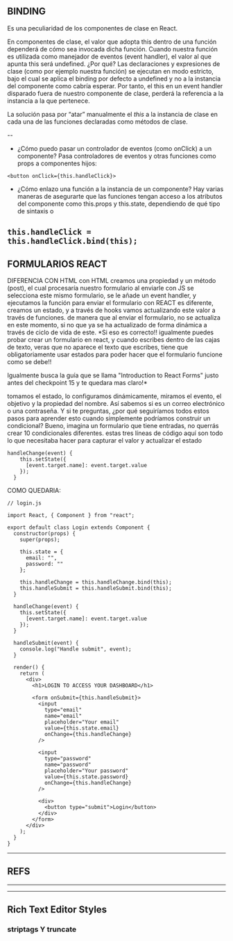 ## BINDING
Es una peculiaridad de los componentes de clase en React.

En componentes de clase, el valor que adopta this dentro de una función dependerá de cómo sea invocada dicha función. 
Cuando nuestra función es utilizada como manejador de eventos (event handler), el valor al que apunta this será undefined. 
¿Por qué? Las declaraciones y expresiones de clase (como por ejemplo nuestra función) se ejecutan en modo estricto,
bajo el cual se aplica el binding por defecto a undefined y no a la instancia del componente como cabría esperar.
Por tanto, el this en un event handler disparado fuera de nuestro componente de clase, perderá la referencia a la instancia a la que pertenece.

La solución pasa por “atar” manualmente el *this* a la instancia de clase en cada una de las funciones declaradas como métodos de clase. 

--
- ¿Cómo puedo pasar un controlador de eventos (como onClick) a un componente?
Pasa controladores de eventos y otras funciones como props a componentes hijos:

`<button onClick={this.handleClick}>`

- ¿Cómo enlazo una función a la instancia de un componente?
Hay varias maneras de asegurarte que las funciones tengan acceso a los atributos del componente como this.props y this.state, dependiendo de qué tipo de sintaxis o

`this.handleClick = this.handleClick.bind(this);`
---
## FORMULARIOS REACT
DIFERENCIA CON HTML
con HTML creamos una propiedad y un método (post), el cual procesaría nuestro formulario al enviarle
con JS se selecciona este mismo formulario, se le añade un event handler, y ejecutamos la función para enviar el formulario
con REACT es diferente, creamos un estado, y a través de hooks vamos actualizando este valor a través de funciones. de manera que al enviar el formulario, no se actualiza en este momento, si no que ya se ha actualizado de forma dinámica a través de ciclo de vida de este.
*Si eso es correcto!! igualmente puedes probar crear un formulario en react, y cuando escribes dentro de las cajas de texto, veras que no aparece el texto que escribes, tiene que obligatoriamente usar estados para poder hacer que el formulario funcione como se debe!!

Igualmente busca la guía que se llama "Introduction to React Forms" justo antes del checkpoint 15 y te quedara mas claro!*

tomamos el estado, lo configuramos dinámicamente, miramos el evento, el objetivo y la propiedad del nombre. Así sabemos si es un correo electrónico o una contraseña. 
Y si te preguntas, ¿por qué seguiríamos todos estos pasos para aprender esto cuando simplemente podríamos construir un condicional? 
Bueno, imagina un formulario que tiene entradas, no querrás crear 10 condicionales diferentes.
estas tres líneas de código aquí son todo lo que necesitaba hacer para capturar el valor y actualizar el estado
```
handleChange(event) {
    this.setState({
      [event.target.name]: event.target.value
    });
  }
```

COMO QUEDARIA:
```
// login.js

import React, { Component } from "react";

export default class Login extends Component {
  constructor(props) {
    super(props);

    this.state = {
      email: "",
      password: ""
    };

    this.handleChange = this.handleChange.bind(this);
    this.handleSubmit = this.handleSubmit.bind(this);
  }

  handleChange(event) {
    this.setState({
      [event.target.name]: event.target.value
    });
  }

  handleSubmit(event) {
    console.log("Handle submit", event);
  }

  render() {
    return (
      <div>
        <h1>LOGIN TO ACCESS YOUR DASHBOARD</h1>

        <form onSubmit={this.handleSubmit}>
          <input
            type="email"
            name="email"
            placeholder="Your email"
            value={this.state.email}
            onChange={this.handleChange}
          />

          <input
            type="password"
            name="password"
            placeholder="Your password"
            value={this.state.password}
            onChange={this.handleChange}
          />

          <div>
            <button type="submit">Login</button>
          </div>
        </form>
      </div>
    );
  }
}
```
---
## REFS

---
---
## Rich Text Editor Styles

### striptags Y truncate
